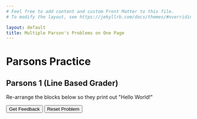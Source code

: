 ```yaml
---
# Feel free to add content and custom Front Matter to this file.
# To modify the layout, see https://jekyllrb.com/docs/themes/#overriding-theme-defaults

layout: default
title: Multiple Parson's Problems on One Page
---
```

# Parsons Practice

## Parsons 1 (Line Based Grader)
Re-arrange the blocks below so they print out "Hello World!"

<div id="register-to-vote-sortableTrash" class="sortable-code"></div> 
<div id="register-to-vote-sortable" class="sortable-code"></div> 
<div style="clear:both;"></div> 
<p> 
    <input id="register-to-vote-feedbackLink" value="Get Feedback" type="button" /> 
    <input id="register-to-vote-newInstanceLink" value="Reset Problem" type="button" /> 
</p> 
<script type="text/javascript"> 
(function(){
  var initial = "age = int(input('How old are you?'))\n" +
    "if age > = 18:\n" +
    "	print('Register to vote.')\n" +
    "else:\n" +
    "	age = 18 - age\n" +
    "	print('You have to wait', age, 'years')\n" +
    "age = input('How old are you?') #distractor\n" +
    "elif: #distractor\n" +
    "print('age') #distractor\n" +
    "print('You have to wait age years') #distractor\n" +
    "else age < 18: #distractor";
  var parsonsPuzzle = new ParsonsWidget({
    "sortableId": "register-to-vote-sortable",
    "max_wrong_lines": 3,
    "grader": ParsonsWidget._graders.LineBasedGrader,
    "exec_limit": 2500,
    "can_indent": true,
    "x_indent": 50,
    "lang": "en",
    "trashId": "register-to-vote-sortableTrash"
  });
  parsonsPuzzle.init(initial);
  parsonsPuzzle.shuffleLines();
  $("#register-to-vote-newInstanceLink").click(function(event){ 
      event.preventDefault(); 
      parsonsPuzzle.shuffleLines(); 
  }); 
  $("#register-to-vote-feedbackLink").click(function(event){ 
      event.preventDefault(); 
      parsonsPuzzle.getFeedback(); 
  }); 
})(); 
</script>
